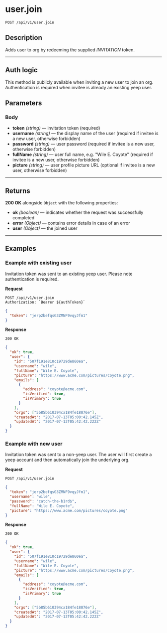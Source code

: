 # user.join

`POST /api/v1/user.join`

## Description

Adds user to org by redeeming the supplied _INVITATION_ token.

---

## Auth logic

This method is publicly available when inviting a new user to join an org. Authentication is required when invitee is already an existing yeep user.

## Parameters

### Body

- **token** _(string)_ — invitation token (required)
- **username** _(string)_ — the display name of the user (required if invitee is a new user, otherwise forbidden)
- **password** _(string)_ — user password (required if invitee is a new user, otherwise forbidden)
- **fullName** _(string)_ — user full name, e.g. "Wile E. Coyote"
  (required if invitee is a new user, otherwise forbidden)
- **picture** _(string)_ — user profile picture URL (optional if invitee is a new user, otherwise forbidden)

---

## Returns

**200 OK** alongside `Object` with the following properties:

- **ok** _(boolean)_ — indicates whether the request was successfully completed
- **error** _(Object)_ — contains error details in case of an error
- **user** _(Object)_ — the joined user

---

## Examples

### Example with existing user

Invitation token was sent to an existing yeep user. Please note authentication is required.

**Request**

```
POST /api/v1/user.join
Authorization: `Bearer ${authToken}`
```

```json
{
  "token": "jerp2befqsG3ZMNF9vqyJfm1"
}
```

**Response**

`200 OK`

```json
{
  "ok": true,
  "user": {
    "id": "507f191e810c19729de860ea",
    "username": "wile",
    "fullName": "Wile E. Coyote",
    "picture": "https://www.acme.com/pictures/coyote.png",
    "emails": [
      {
        "address": "coyote@acme.com",
        "isVerified": true,
        "isPrimary": true
      }
    ],
    "orgs": ["5b85b610394ca184fe18076e"],
    "createdAt": "2017-07-13T05:00:42.145Z",
    "updatedAt": "2017-07-13T05:42:42.222Z"
  }
}
```

### Example with new user

Invitation token was sent to a non-yeep user. The user will first create a yeep account and then automatically join the underlying org.

**Request**

```
POST /api/v1/user.join
```

```json
{
  "token": "jerp2befqsG3ZMNF9vqyJfm1",
  "username": "wile",
  "password": "catch-the-b1rd$",
  "fullName": "Wile E. Coyote",
  "picture": "https://www.acme.com/pictures/coyote.png"
}
```

**Response**

`200 OK`

```json
{
  "ok": true,
  "user": {
    "id": "507f191e810c19729de860ea",
    "username": "wile",
    "fullName": "Wile E. Coyote",
    "picture": "https://www.acme.com/pictures/coyote.png",
    "emails": [
      {
        "address": "coyote@acme.com",
        "isVerified": true,
        "isPrimary": true
      }
    ],
    "orgs": ["5b85b610394ca184fe18076e"],
    "createdAt": "2017-07-13T05:00:42.145Z",
    "updatedAt": "2017-07-13T05:42:42.222Z"
  }
}
```

